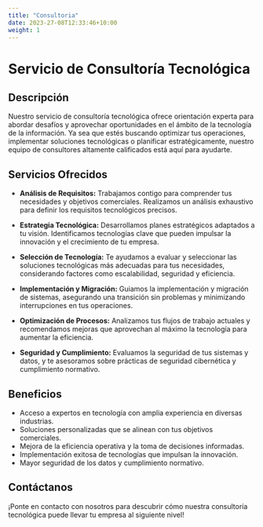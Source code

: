 ```yaml
---
title: "Consultoria"
date: 2023-27-08T12:33:46+10:00
weight: 1
---
```


# Servicio de Consultoría Tecnológica

## Descripción

Nuestro servicio de consultoría tecnológica ofrece orientación experta para abordar desafíos y aprovechar oportunidades en el ámbito de la tecnología de la información. Ya sea que estés buscando optimizar tus operaciones, implementar soluciones tecnológicas o planificar estratégicamente, nuestro equipo de consultores altamente calificados está aquí para ayudarte.

## Servicios Ofrecidos

- **Análisis de Requisitos:** Trabajamos contigo para comprender tus necesidades y objetivos comerciales. Realizamos un análisis exhaustivo para definir los requisitos tecnológicos precisos.

- **Estrategia Tecnológica:** Desarrollamos planes estratégicos adaptados a tu visión. Identificamos tecnologías clave que pueden impulsar la innovación y el crecimiento de tu empresa.

- **Selección de Tecnología:** Te ayudamos a evaluar y seleccionar las soluciones tecnológicas más adecuadas para tus necesidades, considerando factores como escalabilidad, seguridad y eficiencia.

- **Implementación y Migración:** Guiamos la implementación y migración de sistemas, asegurando una transición sin problemas y minimizando interrupciones en tus operaciones.

- **Optimización de Procesos:** Analizamos tus flujos de trabajo actuales y recomendamos mejoras que aprovechan al máximo la tecnología para aumentar la eficiencia.

- **Seguridad y Cumplimiento:** Evaluamos la seguridad de tus sistemas y datos, y te asesoramos sobre prácticas de seguridad cibernética y cumplimiento normativo.

## Beneficios

- Acceso a expertos en tecnología con amplia experiencia en diversas industrias.
- Soluciones personalizadas que se alinean con tus objetivos comerciales.
- Mejora de la eficiencia operativa y la toma de decisiones informadas.
- Implementación exitosa de tecnologías que impulsan la innovación.
- Mayor seguridad de los datos y cumplimiento normativo.

## Contáctanos

¡Ponte en contacto con nosotros para descubrir cómo nuestra consultoría tecnológica puede llevar tu empresa al siguiente nivel!
